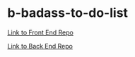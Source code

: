 # b-badass-to-do-list

<a href="https://github.com/cooljasonmelton/f-badass-to-do-list" >Link to Front End Repo</a>

<a href="https://github.com/cooljasonmelton/b-badass-to-do-list"> Link to Back End Repo</a>